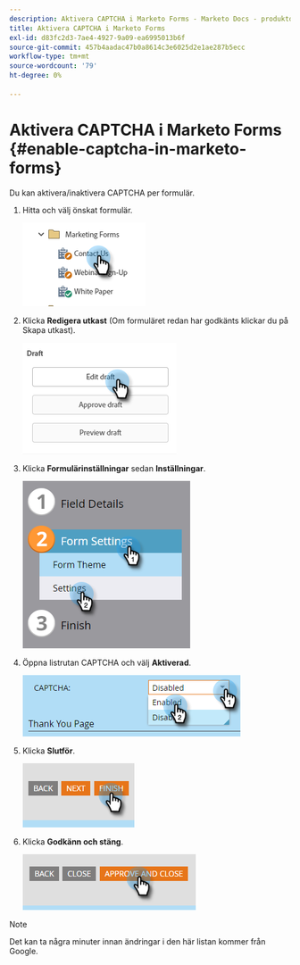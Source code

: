 ```yaml
---
description: Aktivera CAPTCHA i Marketo Forms - Marketo Docs - produktdokumentation
title: Aktivera CAPTCHA i Marketo Forms
exl-id: d83fc2d3-7ae4-4927-9a09-ea6995013b6f
source-git-commit: 457b4aadac47b0a8614c3e6025d2e1ae287b5ecc
workflow-type: tm+mt
source-wordcount: '79'
ht-degree: 0%

---
```


# Aktivera CAPTCHA i Marketo Forms {#enable-captcha-in-marketo-forms}

Du kan aktivera/inaktivera CAPTCHA per formulär.

1. Hitta och välj önskat formulär.

   ![](assets/enable-captcha-in-marketo-forms-1.png)

1. Klicka **Redigera utkast** (Om formuläret redan har godkänts klickar du på Skapa utkast).

   ![](assets/enable-captcha-in-marketo-forms-2.png)

1. Klicka **Formulärinställningar** sedan **Inställningar**.

   ![](assets/enable-captcha-in-marketo-forms-3.png)

1. Öppna listrutan CAPTCHA och välj **Aktiverad**.

   ![](assets/enable-captcha-in-marketo-forms-4.png)

1. Klicka **Slutför**.

   ![](assets/enable-captcha-in-marketo-forms-5.png)

1. Klicka **Godkänn och stäng**.

   ![](assets/enable-captcha-in-marketo-forms-6.png)

>[!NOTE]
>
>Det kan ta några minuter innan ändringar i den här listan kommer från Google.
